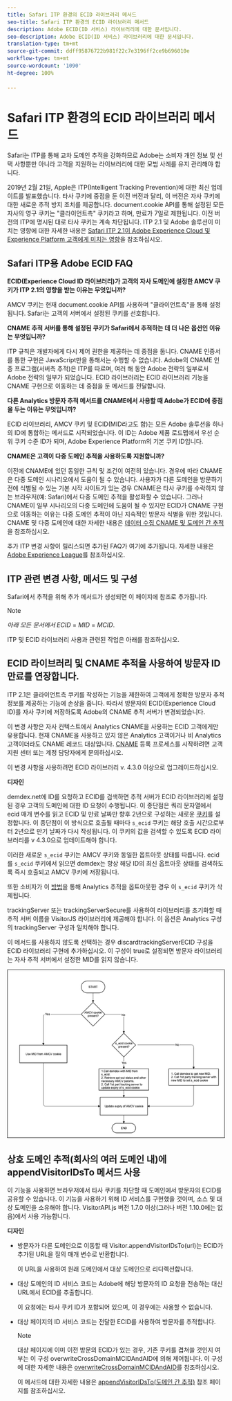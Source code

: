 ```yaml
---
title: Safari ITP 환경의 ECID 라이브러리 메서드
seo-title: Safari ITP 환경의 ECID 라이브러리 메서드
description: Adobe ECID(ID 서비스) 라이브러리에 대한 문서입니다.
seo-description: Adobe ECID(ID 서비스) 라이브러리에 대한 문서입니다.
translation-type: tm+mt
source-git-commit: ddff95876722b981f22c7e3196ff2ce9b696010e
workflow-type: tm+mt
source-wordcount: '1090'
ht-degree: 100%

---
```



# Safari ITP 환경의 ECID 라이브러리 메서드

Safari는 ITP를 통해 교차 도메인 추적을 강화하므로 Adobe는 소비자 개인 정보 및 선택 사항뿐만 아니라 고객을 지원하는 라이브러리에 대한 모범 사례를 유지 관리해야 합니다.

2019년 2월 21일, Apple은 ITP(Intelligent Tracking Prevention)에 대한 최신 업데이트를 발표했습니다. 타사 쿠키에 중점을 둔 이전 버전과 달리, 이 버전은 자사 쿠키에 대한 새로운 추적 방지 조치를 제공합니다. document.cookie API를 통해 설정된 모든 자사의 영구 쿠키는 &quot;클라이언트측&quot; 쿠키라고 하며, 만료가 7일로 제한됩니다. 이전 버전의 ITP에 명시된 대로 타사 쿠키는 계속 차단됩니다. ITP 2.1 및 Adobe 솔루션이 미치는 영향에 대한 자세한 내용은 [Safari ITP 2.1이 Adobe Experience Cloud 및 Experience Platform 고객에게 미치는 영향](https://medium.com/adobetech/safari-itp-2-1-impact-on-adobe-experience-cloud-customers-9439cecb55ac)을 참조하십시오.

## Safari ITP용 Adobe ECID FAQ

**ECID(Experience Cloud ID 라이브러리)가 고객의 자사 도메인에 설정한 AMCV 쿠키가 ITP 2.1의 영향을 받는 이유는 무엇입니까?**

AMCV 쿠키는 현재 document.cookie API를 사용하며 &quot;클라이언트측&quot;을 통해 설정됩니다. Safari는 고객의 서버에서 설정된 쿠키를 선호합니다.

**CNAME 추적 서버를 통해 설정된 쿠키가 Safari에서 추적하는 데 더 나은 옵션인 이유는 무엇입니까?**

ITP 규칙은 개발자에게 다시 제어 권한을 제공하는 데 중점을 둡니다. CNAME 인증서를 통한 구현은 JavaScript만을 통해서는 수행할 수 없습니다. Adobe의 CNAME 인증 프로그램(서버측 추적)은 ITP를 따르며, 여러 해 동안 Adobe 전략의 일부로서 Adobe 전략의 일부가 되었습니다. ECID 라이브러리는 ECID 라이브러리 기능을 CNAME 구현으로 이동하는 데 중점을 둔 메서드를 전달합니다.

**다른 Analytics 방문자 추적 메서드를 CNAME에서 사용할 때 Adobe가 ECID에 중점을 두는 이유는 무엇입니까?**

ECID 라이브러리, AMCV 쿠키 및 ECID(MID라고도 함)는 모든 Adobe 솔루션을 하나의 ID에 통합하는 메서드로 시작되었습니다. 이 ID는 Adobe 제품 로드맵에서 우선 순위 쿠키 수준 ID가 되며, Adobe Experience Platform의 기본 쿠키 ID입니다.

**CNAME은 고객이 다중 도메인 추적을 사용하도록 지원합니까?**

이전에 CNAME에 있던 동일한 규칙 및 조건이 여전히 있습니다. 경우에 따라 CNAME은 다중 도메인 시나리오에서 도움이 될 수 있습니다. 사용자가 다른 도메인을 방문하기 전에 식별될 수 있는 기본 시작 사이트가 있는 경우 CNAME은 타사 쿠키를 수락하지 않는 브라우저(예: Safari)에서 다중 도메인 추적을 활성화할 수 있습니다. 그러나 CNAME이 일부 시나리오의 다중 도메인에 도움이 될 수 있지만 ECID가 CNAME 구현으로 이동하는 이유는 다중 도메인 추적이 아닌 지속적인 방문자 식별을 위한 것입니다. CNAME 및 다중 도메인에 대한 자세한 내용은 [데이터 수집 CNAME 및 도메인 간 추적](/help/reference/analytics-reference/cname.md)을 참조하십시오.

추가 ITP 변경 사항이 릴리스되면 추가된 FAQ가 여기에 추가됩니다. 자세한 내용은 [Adobe Experience League](https://experienceleague.adobe.com/kr/#recommended/solutions/analytics)를 참조하십시오.

## ITP 관련 변경 사항, 메서드 및 구성

Safari에서 추적을 위해 추가 메서드가 생성되면 이 페이지에 참조로 추가됩니다.

>[!NOTE]
>
>*아래 모든 문서에서 ECID* = *MID* = *MCID*.

ITP 및 ECID 라이브러리 사용과 관련된 작업은 아래를 참조하십시오.

## ECID 라이브러리 및 CNAME 추적을 사용하여 방문자 ID 만료를 연장합니다.

ITP 2.1은 클라이언트측 쿠키를 작성하는 기능을 제한하여 고객에게 정확한 방문자 추적 정보를 제공하는 기능에 손상을 줍니다. 따라서 방문자의 ECID(Experience Cloud ID)를 자사 쿠키에 저장하도록 Adobe의 CNAME 추적 서버가 변경되었습니다.

이 변경 사항은 자사 컨텍스트에서 Analytics CNAME을 사용하는 ECID 고객에게만 유용합니다. 현재 CNAME을 사용하고 있지 않은 Analytics 고객이거나 비 Analytics 고객이더라도 CNAME 레코드 대상입니다. [CNAME](https://docs.adobe.com/content/help/ko-KR/core-services/interface/ec-cookies/cookies-first-party.html) 등록 프로세스를 시작하려면 고객 지원 센터 또는 계정 담당자에게 문의하십시오.

이 변경 사항을 사용하려면 ECID 라이브러리 v. 4.3.0 이상으로 업그레이드하십시오.

**디자인**

demdex.net에 ID를 요청하고 ECID를 검색하면 추적 서버가 ECID 라이브러리에 설정된 경우 고객의 도메인에 대한 ID 요청이 수행됩니다. 이 종단점은 쿼리 문자열에서 ecid 매개 변수를 읽고 ECID 및 만료 날짜만 향후 2년으로 구성하는 새로운 [쿠키](/help/introduction/cookies.md)를 설정합니다. 이 종단점이 이 방식으로 호출될 때마다 `s_ecid` 쿠키는 해당 호출 시간으로부터 2년으로 만기 날짜가 다시 작성됩니다. 이 쿠키의 값을 검색할 수 있도록 ECID 라이브러리를 v 4.3.0으로 업데이트해야 합니다.

이러한 새로운 `s_ecid` 쿠키는 AMCV 쿠키와 동일한 옵트아웃 상태를 따릅니다. ecid를 `s_ecid` 쿠키에서 읽으면 demdex는 항상 해당 ID의 최신 옵트아웃 상태를 검색하도록 즉시 호출되고 AMCV 쿠키에 저장됩니다.

또한 소비자가 이 [방법](https://docs.adobe.com/content/help/ko-KR/analytics/implementation/js/opt-out.html)을 통해 Analytics 추적을 옵트아웃한 경우 이 `s_ecid` 쿠키가 삭제됩니다.

trackingServer 또는 trackingServerSecure를 사용하여 라이브러리를 초기화할 때 추적 서버 이름을 VisitorJS 라이브러리에 제공해야 합니다. 이 옵션은 Analytics 구성의 trackingServer 구성과 일치해야 합니다.

이 메서드를 사용하지 않도록 선택하는 경우 discardtrackingServerECID 구성을 ECID 라이브러리 구현에 추가하십시오. 이 구성이 true로 설정되면 방문자 라이브러리는 자사 추적 서버에서 설정한 MID를 읽지 않습니다.

![](assets/itp-proposal-v1.png)

## 상호 도메인 추적(회사의 여러 도메인 내)에 appendVisitorIDsTo 메서드 사용

이 기능을 사용하면 브라우저에서 타사 쿠키를 차단할 때 도메인에서 방문자의 ECID를 공유할 수 있습니다. 이 기능을 사용하기 위해 ID 서비스를 구현했을 것이며, 소스 및 대상 도메인을 소유해야 합니다. VisitorAPI.js 버전 1.7.0 이상(그러나 버전 1.10.0에는 없음)에서 사용 가능합니다.

**디자인**

* 방문자가 다른 도메인으로 이동할 때 Visitor.appendVisitorIDsTo(url)는 ECID가 추가된 URL을 질의 매개 변수로 반환합니다.

   이 URL을 사용하여 원래 도메인에서 대상 도메인으로 리디렉션합니다.

* 대상 도메인의 ID 서비스 코드는 Adobe에 해당 방문자의 ID 요청을 전송하는 대신 URL에서 ECID를 추출합니다.

   이 요청에는 타사 쿠키 ID가 포함되어 있으며, 이 경우에는 사용할 수 없습니다.

* 대상 페이지의 ID 서비스 코드는 전달한 ECID를 사용하여 방문자를 추적합니다.

   >[!NOTE]
   >대상 페이지에 이미 이전 방문의 ECID가 있는 경우, 기존 쿠키를 겹쳐쓸 것인지 여부는 이 구성 overwriteCrossDomainMCIDAndAID에 의해 제어됩니다. 이 구성에 대한 자세한 내용은 [overwriteCrossDomainMCIDAndAID](/help/library/function-vars/overwrite-visitor-id.md)를 참조하십시오.
   >
   >이 메서드에 대한 자세한 내용은 [appendVisitorIDsTo(도메인 간 추적)](/help/library/get-set/appendvisitorid.md) 참조 페이지를 참조하십시오.
